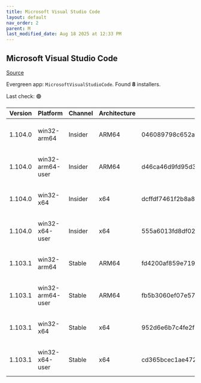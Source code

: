 ```yaml
---
title: Microsoft Visual Studio Code
layout: default
nav_order: 2
parent: M
last_modified_date: Aug 18 2025 at 12:33 PM
---
```


## Microsoft Visual Studio Code

[Source](https://code.visualstudio.com)

Evergreen app: `MicrosoftVisualStudioCode`. Found **8** installers.

Last check: 🟢

| Version | Platform         | Channel | Architecture | Sha256                                                           | URI                                                                                                                                                                                                                                                                                                              |
| ------- | ---------------- | ------- | ------------ | ---------------------------------------------------------------- | ---------------------------------------------------------------------------------------------------------------------------------------------------------------------------------------------------------------------------------------------------------------------------------------------------------------- |
| 1.104.0 | win32-arm64      | Insider | ARM64        | 046089798c652a3b20c378df282d235bc04542f8c5a34fd0bb205d92853d6923 | [https://vscode.download.prss.microsoft.com/dbazure/download/insider/09401e712d4ffa5e497787978fe90c1557a0092b/VSCodeSetup-arm64-1.104.0-insider.exe](https://vscode.download.prss.microsoft.com/dbazure/download/insider/09401e712d4ffa5e497787978fe90c1557a0092b/VSCodeSetup-arm64-1.104.0-insider.exe)         |
| 1.104.0 | win32-arm64-user | Insider | ARM64        | d46ca46d9fd95d322eb701b398338dc02508adf6274eed15f92137870612ddce | [https://vscode.download.prss.microsoft.com/dbazure/download/insider/09401e712d4ffa5e497787978fe90c1557a0092b/VSCodeUserSetup-arm64-1.104.0-insider.exe](https://vscode.download.prss.microsoft.com/dbazure/download/insider/09401e712d4ffa5e497787978fe90c1557a0092b/VSCodeUserSetup-arm64-1.104.0-insider.exe) |
| 1.104.0 | win32-x64        | Insider | x64          | dcffdf7461f2b8a8cd0d60fd44f80de5473636f32d2b94696701ff5c18d07e21 | [https://vscode.download.prss.microsoft.com/dbazure/download/insider/09401e712d4ffa5e497787978fe90c1557a0092b/VSCodeSetup-x64-1.104.0-insider.exe](https://vscode.download.prss.microsoft.com/dbazure/download/insider/09401e712d4ffa5e497787978fe90c1557a0092b/VSCodeSetup-x64-1.104.0-insider.exe)             |
| 1.104.0 | win32-x64-user   | Insider | x64          | 555a6013fd8df0231d14267875b9f3fa5a77d01ac9654a819f889c882c310265 | [https://vscode.download.prss.microsoft.com/dbazure/download/insider/09401e712d4ffa5e497787978fe90c1557a0092b/VSCodeUserSetup-x64-1.104.0-insider.exe](https://vscode.download.prss.microsoft.com/dbazure/download/insider/09401e712d4ffa5e497787978fe90c1557a0092b/VSCodeUserSetup-x64-1.104.0-insider.exe)     |
| 1.103.1 | win32-arm64      | Stable  | ARM64        | fd4200af859e719186c1b420a23d67f76ab9512a1016500e905e24ad9534fafb | [https://vscode.download.prss.microsoft.com/dbazure/download/stable/360a4e4fd251bfce169a4ddf857c7d25d1ad40da/VSCodeSetup-arm64-1.103.1.exe](https://vscode.download.prss.microsoft.com/dbazure/download/stable/360a4e4fd251bfce169a4ddf857c7d25d1ad40da/VSCodeSetup-arm64-1.103.1.exe)                           |
| 1.103.1 | win32-arm64-user | Stable  | ARM64        | fb5b3060ef07e57cc9afd6fa6ae57c5f38a7902519bc56668607784dc5f48c54 | [https://vscode.download.prss.microsoft.com/dbazure/download/stable/360a4e4fd251bfce169a4ddf857c7d25d1ad40da/VSCodeUserSetup-arm64-1.103.1.exe](https://vscode.download.prss.microsoft.com/dbazure/download/stable/360a4e4fd251bfce169a4ddf857c7d25d1ad40da/VSCodeUserSetup-arm64-1.103.1.exe)                   |
| 1.103.1 | win32-x64        | Stable  | x64          | 952d6e6b7c4fe2f315a32b00f674e659c30fa13af1539691e9d16e93cd45aed0 | [https://vscode.download.prss.microsoft.com/dbazure/download/stable/360a4e4fd251bfce169a4ddf857c7d25d1ad40da/VSCodeSetup-x64-1.103.1.exe](https://vscode.download.prss.microsoft.com/dbazure/download/stable/360a4e4fd251bfce169a4ddf857c7d25d1ad40da/VSCodeSetup-x64-1.103.1.exe)                               |
| 1.103.1 | win32-x64-user   | Stable  | x64          | cd365bcec1ae4723dcf88f722226d52d4ef6d87898afaef1edf406f966688e6e | [https://vscode.download.prss.microsoft.com/dbazure/download/stable/360a4e4fd251bfce169a4ddf857c7d25d1ad40da/VSCodeUserSetup-x64-1.103.1.exe](https://vscode.download.prss.microsoft.com/dbazure/download/stable/360a4e4fd251bfce169a4ddf857c7d25d1ad40da/VSCodeUserSetup-x64-1.103.1.exe)                       |
